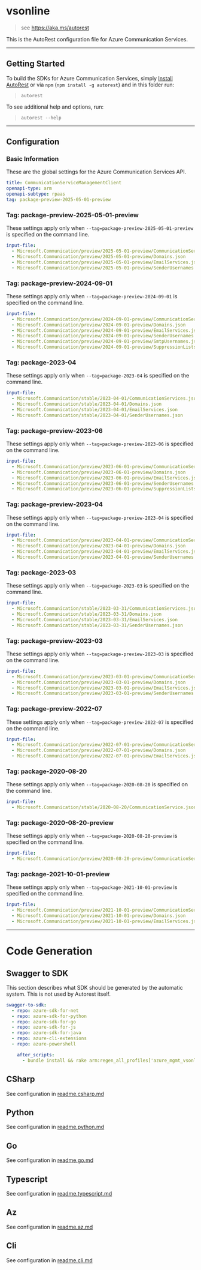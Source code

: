 # vsonline

> see https://aka.ms/autorest

This is the AutoRest configuration file for Azure Communication Services.

---

## Getting Started

To build the SDKs for Azure Communication Services, simply [Install AutoRest](https://aka.ms/autorest/install) or via `npm` (`npm install -g autorest`) and in this folder run:

> `autorest`

To see additional help and options, run:

> `autorest --help`

---

## Configuration

### Basic Information

These are the global settings for the Azure Communication Services API.

``` yaml
title: CommunicationServiceManagementClient
openapi-type: arm
openapi-subtype: rpaas
tag: package-preview-2025-05-01-preview
```
### Tag: package-preview-2025-05-01-preview

These settings apply only when `--tag=package-preview-2025-05-01-preview` is specified on the command line.

```yaml $(tag) == 'package-preview-2025-05-01-preview'
input-file:
  - Microsoft.Communication/preview/2025-05-01-preview/CommunicationServices.json
  - Microsoft.Communication/preview/2025-05-01-preview/Domains.json
  - Microsoft.Communication/preview/2025-05-01-preview/EmailServices.json
  - Microsoft.Communication/preview/2025-05-01-preview/SenderUsernames.json
```

### Tag: package-preview-2024-09-01

These settings apply only when `--tag=package-preview-2024-09-01` is specified on the command line.

```yaml $(tag) == 'package-preview-2024-09-01'
input-file:
  - Microsoft.Communication/preview/2024-09-01-preview/CommunicationServices.json
  - Microsoft.Communication/preview/2024-09-01-preview/Domains.json
  - Microsoft.Communication/preview/2024-09-01-preview/EmailServices.json
  - Microsoft.Communication/preview/2024-09-01-preview/SenderUsernames.json
  - Microsoft.Communication/preview/2024-09-01-preview/SmtpUsernames.json
  - Microsoft.Communication/preview/2024-09-01-preview/SuppressionLists.json
```

### Tag: package-2023-04

These settings apply only when `--tag=package-2023-04` is specified on the command line.

``` yaml $(tag) == 'package-2023-04'
input-file:
  - Microsoft.Communication/stable/2023-04-01/CommunicationServices.json
  - Microsoft.Communication/stable/2023-04-01/Domains.json
  - Microsoft.Communication/stable/2023-04-01/EmailServices.json
  - Microsoft.Communication/stable/2023-04-01/SenderUsernames.json
```
### Tag: package-preview-2023-06

These settings apply only when `--tag=package-preview-2023-06` is specified on the command line.

```yaml $(tag) == 'package-preview-2023-06'
input-file:
  - Microsoft.Communication/preview/2023-06-01-preview/CommunicationServices.json
  - Microsoft.Communication/preview/2023-06-01-preview/Domains.json
  - Microsoft.Communication/preview/2023-06-01-preview/EmailServices.json
  - Microsoft.Communication/preview/2023-06-01-preview/SenderUsernames.json
  - Microsoft.Communication/preview/2023-06-01-preview/SuppressionLists.json
```
### Tag: package-preview-2023-04

These settings apply only when `--tag=package-preview-2023-04` is specified on the command line.

``` yaml $(tag) == 'package-preview-2023-04'
input-file:
  - Microsoft.Communication/preview/2023-04-01-preview/CommunicationServices.json
  - Microsoft.Communication/preview/2023-04-01-preview/Domains.json
  - Microsoft.Communication/preview/2023-04-01-preview/EmailServices.json
  - Microsoft.Communication/preview/2023-04-01-preview/SenderUsernames.json
```

### Tag: package-2023-03

These settings apply only when `--tag=package-2023-03` is specified on the command line.

``` yaml $(tag) == 'package-2023-03'
input-file:
  - Microsoft.Communication/stable/2023-03-31/CommunicationServices.json
  - Microsoft.Communication/stable/2023-03-31/Domains.json
  - Microsoft.Communication/stable/2023-03-31/EmailServices.json
  - Microsoft.Communication/stable/2023-03-31/SenderUsernames.json
```

### Tag: package-preview-2023-03

These settings apply only when `--tag=package-preview-2023-03` is specified on the command line.

``` yaml $(tag) == 'package-preview-2023-03'
input-file:
  - Microsoft.Communication/preview/2023-03-01-preview/CommunicationServices.json
  - Microsoft.Communication/preview/2023-03-01-preview/Domains.json
  - Microsoft.Communication/preview/2023-03-01-preview/EmailServices.json
  - Microsoft.Communication/preview/2023-03-01-preview/SenderUsernames.json
```

### Tag: package-preview-2022-07

These settings apply only when `--tag=package-preview-2022-07` is specified on the command line.

``` yaml $(tag) == 'package-preview-2022-07'
input-file:
  - Microsoft.Communication/preview/2022-07-01-preview/CommunicationServices.json
  - Microsoft.Communication/preview/2022-07-01-preview/Domains.json
  - Microsoft.Communication/preview/2022-07-01-preview/EmailServices.json
```

### Tag: package-2020-08-20

These settings apply only when `--tag=package-2020-08-20` is specified on the command line.

``` yaml $(tag) == 'package-2020-08-20'
input-file:
  - Microsoft.Communication/stable/2020-08-20/CommunicationService.json
```

### Tag: package-2020-08-20-preview

These settings apply only when `--tag=package-2020-08-20-preview` is specified on the command line.

``` yaml $(tag) == 'package-2020-08-20-preview'
input-file:
  - Microsoft.Communication/preview/2020-08-20-preview/CommunicationService.json
```

### Tag: package-2021-10-01-preview

These settings apply only when `--tag=package-2021-10-01-preview` is specified on the command line.

``` yaml $(tag) == 'package-2021-10-01-preview'
input-file:
  - Microsoft.Communication/preview/2021-10-01-preview/CommunicationServices.json
  - Microsoft.Communication/preview/2021-10-01-preview/Domains.json
  - Microsoft.Communication/preview/2021-10-01-preview/EmailServices.json
```

---

# Code Generation

## Swagger to SDK

This section describes what SDK should be generated by the automatic system.
This is not used by Autorest itself.

``` yaml $(swagger-to-sdk)
swagger-to-sdk:
  - repo: azure-sdk-for-net
  - repo: azure-sdk-for-python
  - repo: azure-sdk-for-go
  - repo: azure-sdk-for-js
  - repo: azure-sdk-for-java
  - repo: azure-cli-extensions
  - repo: azure-powershell

    after_scripts:
      - bundle install && rake arm:regen_all_profiles['azure_mgmt_vsonline']
```

## CSharp

See configuration in [readme.csharp.md](./readme.csharp.md)

## Python

See configuration in [readme.python.md](./readme.python.md)

## Go

See configuration in [readme.go.md](./readme.go.md)

## Typescript

See configuration in [readme.typescript.md](./readme.typescript.md)

## Az

See configuration in [readme.az.md](./readme.az.md)

## Cli

See configuration in [readme.cli.md](./readme.cli.md)
